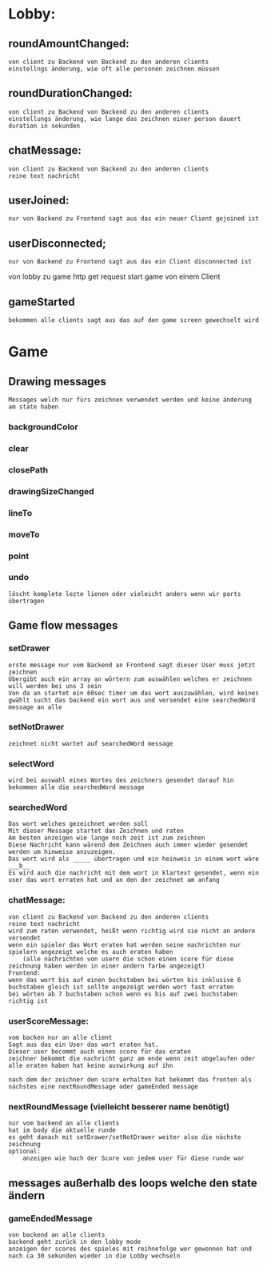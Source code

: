 # Lobby:

## roundAmountChanged: 
    von client zu Backend von Backend zu den anderen clients
    einstellngs änderung, wie oft alle personen zeichnen müssen

## roundDurationChanged:
    von client zu Backend von Backend zu den anderen clients
    einstellungs änderung, wie lange das zeichnen einer person dauert
    duration in sekunden

## chatMessage:
    von client zu Backend von Backend zu den anderen clients
    reine text nachricht

## userJoined:
    nur von Backend zu Frontend sagt aus das ein neuer Client gejoined ist

## userDisconnected;
    nur von Backend zu Frontend sagt aus das ein Client disconnected ist


von lobby zu game http get request start game von einem Client
## gameStarted 
    bekommen alle clients sagt aus das auf den game screen gewechselt wird


# Game

## Drawing messages
    Messages welch nur fürs zeichnen verwendet werden und keine änderung am state haben

### backgroundColor

### clear

### closePath

### drawingSizeChanged

### lineTo

### moveTo

### point

### undo
    löscht komplete lezte lienen oder vieleicht anders wenn wir parts übertragen

## Game flow messages

### setDrawer
    erste message nur vom Backend an Frontend sagt dieser User muss jetzt zeichnen
    Übergibt auch ein array an wörtern zum auswählen welches er zeichnen will werden bei uns 3 sein
    Von da an startet ein 60sec timer um das wort auszuwählen, wird keines gwählt sucht das backend ein wort aus und versendet eine searchedWord message an alle

### setNotDrawer
    zeichnet nicht wartet auf searchedWord message


### selectWord
    wird bei auswahl eines Wortes des zeichners gesendet darauf hin bekommen alle die searchedWord message

### searchedWord
    Das wort welches gezeichnet werden soll
    Mit dieser Message startet das Zeichnen und raten 
    Am besten anzeigen wie lange noch zeit ist zum zeichnen
    Diese Nachricht kann wärend dem Zeichnen auch immer wieder gesendet werden um hinweise anzuzeigen.
    Das wort wird als _____ übertragen und ein heinweis in einem wort wäre ___b__
    Es wird auch die nachricht mit dem wort in klartext gesendet, wenn ein user das wort erraten hat und an den der zeichnet am anfang

### chatMessage:
    von client zu Backend von Backend zu den anderen clients
    reine text nachricht
    wird zum raten verwendet, heißt wenn richtig wird sie nicht an andere versendet
    wenn ein spieler das Wort eraten hat werden seine nachrichten nur spielern angezeigt welche es auch eraten haben 
        (alle nachrichten von usern die schon einen score für diese zeichnung haben werden in einer andern farbe angezeigt)
    Frontend:
    wenn das wort bis auf einen buchstaben bei wörten bis inklusive 6 buchstaben gleich ist sollte angezeigt werden wort fast erraten
    bei wörten ab 7 buchstaben schon wenn es bis auf zwei buchstaben richtig ist

### userScoreMessage:
    vom backen nur an alle client
    Sagt aus das ein User das wort eraten hat.
    Dieser user becommt auch einen score für das eraten
    zeichner bekommt die nachricht ganz am ende wenn zeit abgelaufen oder alle eraten haben hat keine auswirkung auf ihn

    nach dem der zeichner den score erhalten hat bekommt das fronten als nächstes eine nextRoundMessage oder gameEnded message

### nextRoundMessage (vielleicht besserer name benötigt)
    nur vom backend an alle clients
    hat im body die aktuelle runde
    es geht danach mit setDrawer/setNotDrawer weiter also die nächste zeichnung
    optional:
        anzeigen wie hoch der Score von jedem user für diese runde war


## messages außerhalb des loops welche den state ändern

### gameEndedMessage
    von backend an alle clients 
    backend geht zurück in den lobby mode
    anzeigen der scores des spieles mit reihnefolge wer gewonnen hat und nach ca 30 sekunden wieder in die Lobby wechseln